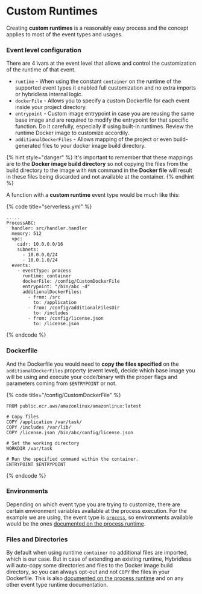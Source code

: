 # Custom Runtimes

Creating **custom runtimes** is a reasonably easy process and the concept applies to most of the event types and usages.

### Event level configuration

There are 4 ivars at the event level that allows and control the customization of the runtime of that event.

* `runtime` - When using the constant `container` on the runtime of the supported event types it enabled full customization and no extra imports or hybridless internal logic.&#x20;
* `dockerFile` - Allows you to specify a custom Dockerfile for each event inside your project directory.&#x20;
* `entrypoint` - Custom image entrypoint in case you are reusing the same base image and are required to modify the entrypoint for that specific function. Do it carefully, especially if using built-in runtimes. Review the runtime Docker image to customize accordily.&#x20;
* `additionalDockerFiles` - Allows mapping of the project or even build-generated files to your docker image build directory.&#x20;

{% hint style="danger" %}
It's important to remember that these mappings are to the **Docker image build directory** so not copying the files from the build directory to the image with `RUN`  command in the **Docker file** will result in these files being discarded and not available at the container.
{% endhint %}

A function with a **custom runtime** event type would be much like this:

{% code title="serverless.yml" %}
```
.....
ProcessABC:
  handler: src/handler.handler
  memory: 512
  vpc:
    cidr: 10.0.0.0/16
    subnets:
      - 10.0.0.0/24
      - 10.0.1.0/24
  events:
    - eventType: process
      runtime: container
      dockerFile: /config/CustomDockerFile
      entrypoint: "/bin/abc -d"
      additionalDockerFiles:
        - from: /src
          to: /application
        - from: /config/additionalFilesDir
          to: /includes
        - from: /config/license.json
          to: /license.json
```
{% endcode %}

### Dockerfile

And the Dockerfile you would need to **copy the files specified** on the `additionalDockerFiles` property (event level), decide which base image you will be using and execute your code/binary with the proper flags and parameters coming from `$ENTRYPOINT` or not.

{% code title="/config/CustomDockerFile" %}
```
FROM public.ecr.aws/amazonlinux/amazonlinux:latest

# Copy files
COPY /application /var/task/
COPY /includes /var/lib/
COPY /license.json /bin/abc/config/license.json

# Set the working directory
WORKDIR /var/task

# Run the specified command within the container.
ENTRYPOINT $ENTRYPOINT
```
{% endcode %}

### Environments

Depending on which event type you are trying to customize, there are certain environment variables available at the process execution. For the example we are using, the event type is [`process`](../../api-reference/function-reference/function-type-process.md), so environments available would be the ones [documented on the process runtime](../runtimes-matrix/process-available-runtimes.md#exposed-ivars).&#x20;

### Files and Directories

By default when using runtime `container` no additional files are imported, which is our case. But in case of extending an existing runtime, Hybridless will auto-copy some directories and files to the Docker image build directory, so you can always opt-out and not `COPY` the files in your Dockerfile. This is also [documented on the process runtime](../runtimes-matrix/process-available-runtimes.md#directory-and-files) and on any other event type runtime documentation.
